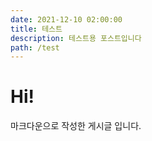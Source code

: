 ```yaml
---
date: 2021-12-10 02:00:00
title: 테스트
description: 테스트용 포스트입니다
path: /test
---
```


# Hi!

마크다운으로 작성한 게시글 입니다.